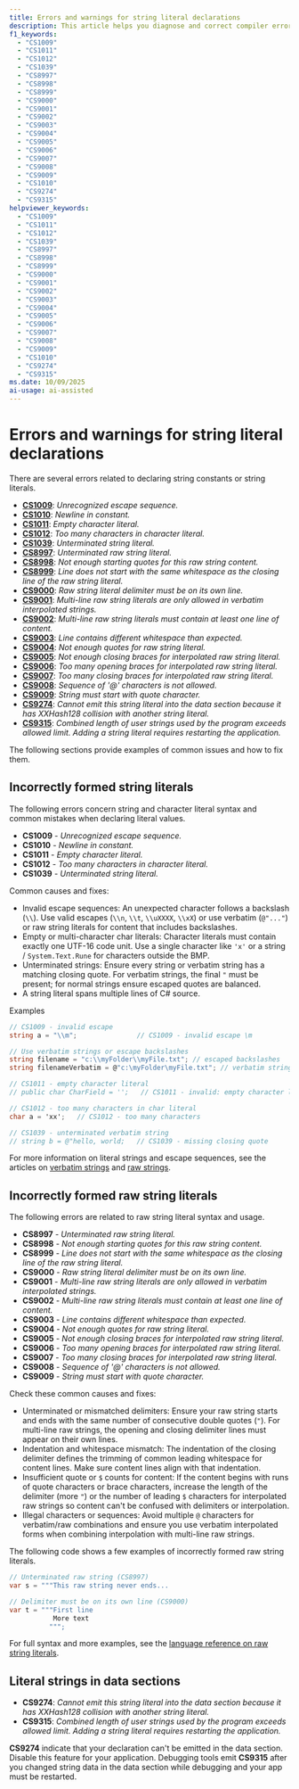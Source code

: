 ```yaml
---
title: Errors and warnings for string literal declarations
description: This article helps you diagnose and correct compiler errors and warnings when you declare string literals as constants or variables.
f1_keywords:
  - "CS1009"
  - "CS1011"
  - "CS1012"
  - "CS1039"
  - "CS8997"
  - "CS8998"
  - "CS8999"
  - "CS9000"
  - "CS9001"
  - "CS9002"
  - "CS9003"
  - "CS9004"
  - "CS9005"
  - "CS9006"
  - "CS9007"
  - "CS9008"
  - "CS9009"
  - "CS1010"
  - "CS9274"
  - "CS9315"
helpviewer_keywords:
  - "CS1009"
  - "CS1011"
  - "CS1012"
  - "CS1039"
  - "CS8997"
  - "CS8998"
  - "CS8999"
  - "CS9000"
  - "CS9001"
  - "CS9002"
  - "CS9003"
  - "CS9004"
  - "CS9005"
  - "CS9006"
  - "CS9007"
  - "CS9008"
  - "CS9009"
  - "CS1010"
  - "CS9274"
  - "CS9315"
ms.date: 10/09/2025
ai-usage: ai-assisted
---
```

# Errors and warnings for string literal declarations

There are several errors related to declaring string constants or string literals.

<!-- The text in this list generates issues for Acrolinx, because they don't use contractions.
That's by design. The text closely matches the text of the compiler error / warning for SEO purposes.
 -->
- [**CS1009**](#incorrectly-formed-string-literals): *Unrecognized escape sequence.*
- [**CS1010**](#incorrectly-formed-string-literals): *Newline in constant.*
- [**CS1011**](#incorrectly-formed-string-literals): *Empty character literal.*
- [**CS1012**](#incorrectly-formed-string-literals): *Too many characters in character literal.*
- [**CS1039**](#incorrectly-formed-string-literals): *Unterminated string literal.*
- [**CS8997**](#incorrectly-formed-raw-string-literals): *Unterminated raw string literal.*
- [**CS8998**](#incorrectly-formed-raw-string-literals): *Not enough starting quotes for this raw string content.*
- [**CS8999**](#incorrectly-formed-raw-string-literals): *Line does not start with the same whitespace as the closing line of the raw string literal.*
- [**CS9000**](#incorrectly-formed-raw-string-literals): *Raw string literal delimiter must be on its own line.*
- [**CS9001**](#incorrectly-formed-raw-string-literals): *Multi-line raw string literals are only allowed in verbatim interpolated strings.*
- [**CS9002**](#incorrectly-formed-raw-string-literals): *Multi-line raw string literals must contain at least one line of content.*
- [**CS9003**](#incorrectly-formed-raw-string-literals): *Line contains different whitespace than expected.*
- [**CS9004**](#incorrectly-formed-raw-string-literals): *Not enough quotes for raw string literal.*
- [**CS9005**](#incorrectly-formed-raw-string-literals): *Not enough closing braces for interpolated raw string literal.*
- [**CS9006**](#incorrectly-formed-raw-string-literals): *Too many opening braces for interpolated raw string literal.*
- [**CS9007**](#incorrectly-formed-raw-string-literals): *Too many closing braces for interpolated raw string literal.*
- [**CS9008**](#incorrectly-formed-raw-string-literals): *Sequence of '@' characters is not allowed.*
- [**CS9009**](#incorrectly-formed-raw-string-literals): *String must start with quote character.*
- [**CS9274**](#literal-strings-in-data-sections): *Cannot emit this string literal into the data section because it has XXHash128 collision with another string literal.*
- [**CS9315**](#literal-strings-in-data-sections): *Combined length of user strings used by the program exceeds allowed limit. Adding a string literal requires restarting the application.*

The following sections provide examples of common issues and how to fix them.

## Incorrectly formed string literals

The following errors concern string and character literal syntax and common mistakes when declaring literal values.

- **CS1009** - *Unrecognized escape sequence.*
- **CS1010** - *Newline in constant.*
- **CS1011** - *Empty character literal.*
- **CS1012** - *Too many characters in character literal.*
- **CS1039** - *Unterminated string literal.*

Common causes and fixes:

- Invalid escape sequences: An unexpected character follows a backslash (`\\`). Use valid escapes (`\\n`, `\\t`, `\\uXXXX`, `\\xX`) or use verbatim (`@"..."`) or raw string literals for content that includes backslashes.
- Empty or multi-character char literals: Character literals must contain exactly one UTF-16 code unit. Use a single character like `'x'` or a string / `System.Text.Rune` for characters outside the BMP.
- Unterminated strings: Ensure every string or verbatim string has a matching closing quote. For verbatim strings, the final `"` must be present; for normal strings ensure escaped quotes are balanced.
- A string literal spans multiple lines of C# source.

Examples

```csharp
// CS1009 - invalid escape
string a = "\\m";               // CS1009 - invalid escape \m

// Use verbatim strings or escape backslashes
string filename = "c:\\myFolder\\myFile.txt"; // escaped backslashes
string filenameVerbatim = @"c:\myFolder\myFile.txt"; // verbatim string

// CS1011 - empty character literal
// public char CharField = '';   // CS1011 - invalid: empty character literal

// CS1012 - too many characters in char literal
char a = 'xx';   // CS1012 - too many characters

// CS1039 - unterminated verbatim string
// string b = @"hello, world;   // CS1039 - missing closing quote
```

For more information on literal strings and escape sequences, see the articles on [verbatim strings](../tokens/verbatim.md) and [raw strings](../tokens/raw-string.md).

## Incorrectly formed raw string literals

The following errors are related to raw string literal syntax and usage.

- **CS8997** - *Unterminated raw string literal.*
- **CS8998** - *Not enough starting quotes for this raw string content.*
- **CS8999** - *Line does not start with the same whitespace as the closing line of the raw string literal.*
- **CS9000** - *Raw string literal delimiter must be on its own line.*
- **CS9001** - *Multi-line raw string literals are only allowed in verbatim interpolated strings.*
- **CS9002** - *Multi-line raw string literals must contain at least one line of content.*
- **CS9003** - *Line contains different whitespace than expected.*
- **CS9004** - *Not enough quotes for raw string literal.*
- **CS9005** - *Not enough closing braces for interpolated raw string literal.*
- **CS9006** - *Too many opening braces for interpolated raw string literal.*
- **CS9007** - *Too many closing braces for interpolated raw string literal.*
- **CS9008** - *Sequence of '@' characters is not allowed.*
- **CS9009** - *String must start with quote character.*

Check these common causes and fixes:

- Unterminated or mismatched delimiters: Ensure your raw string starts and ends with the same number of consecutive double quotes (`"`). For multi-line raw strings, the opening and closing delimiter lines must appear on their own lines.
- Indentation and whitespace mismatch: The indentation of the closing delimiter defines the trimming of common leading whitespace for content lines. Make sure content lines align with that indentation.
- Insufficient quote or `$` counts for content: If the content begins with runs of quote characters or brace characters, increase the length of the delimiter (more `"`) or the number of leading `$` characters for interpolated raw strings so content can't be confused with delimiters or interpolation.
- Illegal characters or sequences: Avoid multiple `@` characters for verbatim/raw combinations and ensure you use verbatim interpolated forms when combining interpolation with multi-line raw strings.

The following code shows a few examples of incorrectly formed raw string literals.

```csharp
// Unterminated raw string (CS8997)
var s = """This raw string never ends...

// Delimiter must be on its own line (CS9000)
var t = """First line
           More text
          """;
```

For full syntax and more examples, see the [language reference on raw string literals](../tokens/raw-string.md).

## Literal strings in data sections

- **CS9274**: *Cannot emit this string literal into the data section because it has XXHash128 collision with another string literal.*
- **CS9315**: *Combined length of user strings used by the program exceeds allowed limit. Adding a string literal requires restarting the application.*

**CS9274** indicate that your declaration can't be emitted in the data section. Disable this feature for your application. Debugging tools emit **CS9315** after you changed string data in the data section while debugging and your app must be restarted.
